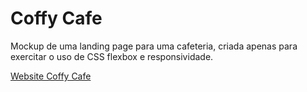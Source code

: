 # Coffy Cafe
Mockup de uma landing page para uma cafeteria, criada apenas para exercitar o uso de CSS flexbox e responsividade.

[Website  Coffy Cafe](https://coffy-cafe.netlify.app)
